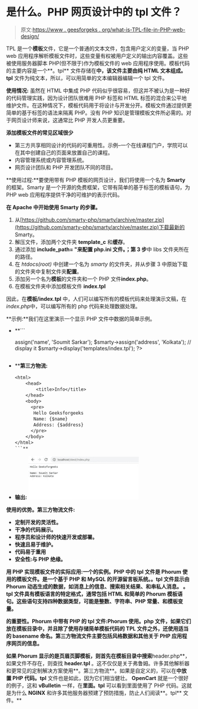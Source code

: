 # 是什么。PHP 网页设计中的 tpl 文件？

> 原文:[https://www . geesforgeks . org/what-is-TPL-file-in-PHP-web-design/](https://www.geeksforgeeks.org/what-is-tpl-file-in-php-web-design/)

TPL 是一个**模板**文件，它是一个普通的文本文件，包含用户定义的变量，当 PHP web 应用程序解析模板文件时，这些变量有权被用户定义的输出内容覆盖。这些被使用服务器脚本 PHP(但不限于)作为模板文件的 web 应用程序使用。模板代码的主要内容是一个**。tpl** 文件存储在**中，该文件主要由纯 HTML 文本组成。tpl** 文件为纯文本，所以，可以用简单的文本编辑器编辑一个 tpl 文件。

**使用情况:**
虽然在 HTML 中集成 PHP 代码似乎很容易，但这并不被认为是一种好的代码管理实践，因为设计团队很难用 PHP 标签和 HTML 标签的混合来公平地维护文件。在这种情况下，模板代码用于将设计与开发分开。模板文件通过提供更简单的基于标签的语法来隔离 PHP。没有 PHP 知识是管理模板文件所必需的。对于网页设计师来说，这通常比 PHP 开发人员更重要。

**添加模板文件的常见区域很少**

*   第三方共享相同设计的代码的可重用性。示例–一个在线课程门户，学院可以在其中创建自己的页面来放置自己的课程。
*   内容管理系统或内容管理系统。
*   网页设计团队和 PHP 开发团队不同的项目。

**使用过程:**要使用带有 PHP 模板的网页设计，我们将使用一个名为 **Smarty** 的框架。Smarty 是一个开源的免费框架，它带有简单的基于标签的模板语句，为 PHP web 应用程序提供干净的可维护的表示代码。

**在 Apache 中开始使用 Smarty 的步骤。**

1.  从[https://github.com/smarty-php/smarty/archive/master.zip](https://github.com/smarty-php/smarty/archive/master.zip)下载最新的 Smarty。
2.  解压文件，添加两个文件夹 **template_c** 和**缓存**。
3.  通过添加 **include_path= "来配置 **php.ini** 文件。；第 3 步**中 libs 文件夹所在的路径。
4.  在 *htdocs(root)* 中创建一个名为 *smarty* 的文件夹，并从步骤 3 中原始下载的文件夹中复制文件夹**配置**。
5.  添加另一个名为**模板**的文件夹和一个 PHP 文件**index.php**。
6.  在模板文件夹中添加模板文件 **index.tpl**

因此，在**模板/index.tpl** 中，人们可以编写所有的模板代码来处理演示文稿，在*index.php*中，可以编写所有的 php 代码来处理数据处理。

**示例:**我们在这里演示一个显示 PHP 文件中数据的简单示例。

*   **```
    <?php
    include('Smarty.class.php');

    // create object
    $smarty = new Smarty;

    // assign some content. This would typically come from
    // a database or other source, but we'll use static
    $smarty->assign('name', 'Soumit Sarkar');
    $smarty->assign('address', 'Kolkata');

    // display it
    $smarty->display('templates/index.tpl');

    ?>
    ```** 
*   ****第三方物流:**

    ```
    <html>
        <head>
            <title>Info</title>
        </head>
        <body>
          <pre>
           Hello Geeksforgeeks
           Name: {$name}
           Address: {$address}
          </pre>
        </body>
    </html>
    ```** 
*   ****输出:**
    [![](img/ff03a5a50d2647208ef84264c16d47b0.png)](https://imgbb.com/)**

****使用的优势。第三方物流文件:****

*   **定制开发的灵活性。**
*   **干净的代码展示。**
*   **程序员和设计师的快速开发或部署。**
*   **快速且易于维护。**
*   **代码易于重用**
*   **安全性:与 PHP 绝缘。**

****用 PHP 实现模板文件的实际应用:**一个**的实例。PHP 中的 tpl** 文件是 **Phorum** 使用的模板文件。是一个基于 **PHP 和 MySQL 的**开源留言板系统。**。tpl** 文件显示由 Phorum 动态生成的数据，如消息上的**信息、搜索相关结果、**和**串私人消息。**
**。tpl** 文件具有模板语言的特定格式，通常包括 HTML 和简单的 Phorum 模板语句。这些语句支持四种数据类型，可能是**整数、字符串、PHP 常量、**和**模板变量**。**

****的重要性。Phorum 中带有 PHP 的 tpl 文件:**Phorum 使用**。php** 文件，如果它们放在模板目录中，并且除了使用存储简单模板代码的 TPL 文件之外，还使用适当的 basename 命名。第三方物流文件主要包括**风格数据**和其他关于 PHP 应用程序网页的信息。**

**如果 Phorum 显示的是页眉页脚模板，则首先在模板目录中搜索**header.php**，如果文件不存在，则查找 **header.tpl** 。这不仅仅是关于弗鲁姆。许多其他解析器和更常见的定制解决方案使用**。第三方物流**。如果是自定义的，可以在**中放置 PHP 代码。tpl** 文件也是如此，因为它们相当健壮。 **OpenCart** 就是一个很好的例子，这和 **vBulletin** 一样，在**里面。tpl** 可以看到里面使用了 PHP 代码。这就是为什么 **NGINX** 和许多其他服务器预建了预防措施，防止人们阅读**。tpl** 文件。**